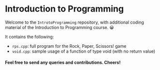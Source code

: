 # Introduction to Programming
Welcome to the ```IntrotoProgramming``` repository, with additional coding material of the Introduction to Programming course. 😀

It contains the following:
- ```rps.cpp```: full program for the Rock, Paper, Scissors! game
- ```void.cpp```: sample usage of a function of type void (with no return value)

#### Feel free to send any queries and contributions. Cheers!
